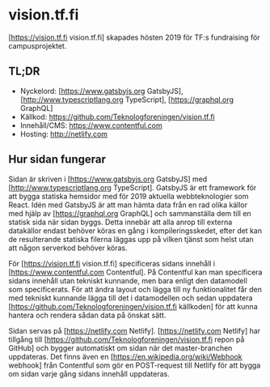 # vision.tf.fi
[https://vision.tf.fi vision.tf.fi] skapades hösten 2019 för TF:s fundraising för campusprojektet.

## TL;DR
* Nyckelord: [https://www.gatsbyjs.org GatsbyJS], [http://www.typescriptlang.org TypeScript], [https://graphql.org GraphQL]
* Källkod: https://github.com/Teknologforeningen/vision.tf.fi
* Innehåll/CMS: https://www.contentful.com
* Hosting: http://netlify.com


## Hur sidan fungerar
Sidan är skriven i [https://www.gatsbyjs.org GatsbyJS] med [http://www.typescriptlang.org TypeScript].  GatsbyJS är ett framework för att bygga statiska hemsidor med för 2019 aktuella webbteknologier som React. Idén med GatsbyJS är att man hämta data från en rad olika källor med hjälp av [https://graphql.org GraphQL] och sammanställa dem till en statisk sida när sidan byggs. Detta innebär att alla anrop till externa datakällor endast behöver köras en gång i kompileringsskedet, efter det kan de resulterande statiska filerna läggas upp på vilken tjänst som helst utan att någon serverkod behöver köras.

För [https://vision.tf.fi vision.tf.fi] specificeras sidans innehåll i [https://www.contentful.com Contentful]. På Contentful kan man specificera sidans innehåll utan tekniskt kunnande, men bara enligt den datamodell som specificerats. För att ändra layout och lägga till ny funktionalitet får den med tekniskt kunnande lägga till det i datamodellen och sedan uppdatera [https://github.com/Teknologforeningen/vision.tf.fi källkoden] för att kunna hantera och rendera sådan data på önskat sätt.

Sidan servas på [https://netlify.com Netlify]. [https://netlify.com Netlify] har tillgång till [https://github.com/Teknologforeningen/vision.tf.fi repon på GitHub] och bygger automatiskt om sidan när det master-branchen uppdateras. Det finns även en [https://en.wikipedia.org/wiki/Webhook webhook] från Contentful som gör en POST-request till Netlify för att bygga om sidan varje gång sidans innehåll uppdateras.
